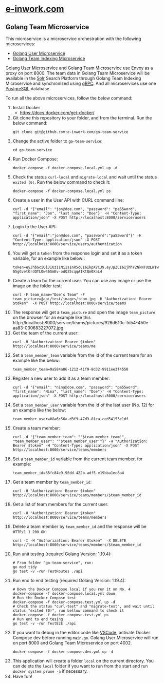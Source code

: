 # [e-inwork.com](https://e-inwork.com)

## Golang Team Microservice
This microservice is a microservice orchestration with the following microservices:
- [Golang User Microservice](https://github.com/e-inwork-com/go-user-service)
- [Golang Team Indexing Microservice](https://github.com/e-inwork-com/go-team-indexing-service)

Golang User Microservice and Golang Team Microservice use [Envoy](https://www.envoyproxy.io) as a proxy on port 8000. The team data in Golang Team Microservice will be available in the [Solr](https://solr.apache.org) Search Platform through Golang Team Indexing Microservice and synchronized using [gRPC](https://grpc.io). And all microservices use one [PostgreSQL](https://www.postgresql.org) database.

To run all the above microservices, follow the below command:
1. Install Docker
    - https://docs.docker.com/get-docker/
2. Git clone this repository to your folder, and from the terminal. Run the below command:
   ```
   git clone git@github.com:e-inwork-com/go-team-service
   ```
3. Change the active folder to `go-team-service`:
   ```
   cd go-team-service
   ```
4. Run Docker Compose:
   ```
   docker-compose -f docker-compose.local.yml up -d
   ```
5. Check the status `curl-local` and `migrate-local` and wait until the status `exited (0)`. Run the below command to check it:
   ```
   docker-compose -f docker-compose.local.yml ps
   ```
6. Create a user in the User API with CURL command line:
    ```
    curl -d '{"email": "jon@doe.com", "password": "pa55word", "first_name": "Jon", "last_name": "Doe"}' -H "Content-Type: application/json" -X POST http://localhost:8000/service/users
    ```
7. Login to the User API:
   ```
   curl -d '{"email":"jon@doe.com", "password":"pa55word"}' -H "Content-Type: application/json" -X POST http://localhost:8000/service/users/authentication
   ```
8. You will get a `token` from the response login and set it as a token variable, for an example like below::
   ```
   token=eyJhbGciOiJIUzI1NiIsInR5cCI6IkpXVCJ9.eyJpZCI6IjhhY2NkNTUzLWIwZTgtNDYxNC1iOTY0LTA5MTYyODhkMmExOCIsImV4cCI6MTY3MjUyMTQ1M30.S-G5gGvetOrdQTLOw46SmEv-odQZ5cqqA1KtQm0XaL4
   ```
9. Create a team for the current user. You can use any image or use the image on the folder test:
   ```
   curl -F team_name="Doe's Team" -F team_picture=@api/test/images/team.jpg -H "Authorization: Bearer $token"  -X POST http://localhost:8000/service/teams
   ```
10. The response will get a `team_picture` and open the image `team_picture` on the browser for an example like this http://localhost:8000/service/teams/pictures/926d610c-fd54-450e-aa83-030683227072.jpg
11. Get the team of the current user:
    ```
    curl -H "Authorization: Bearer $token" http://localhost:8000/service/teams/me
    ```
12. Set a `team_member_team` variable from the id of the current team for an example like the below:
    ```
    team_member_team=9a584a86-1212-41f9-8d32-9911ee3f4550
    ```
13. Register a new user to add it as a team member:
    ```
    curl -d '{"email": "nina@doe.com", "password": "pa55word", "first_name": "Nina", "last_name": "Doe"}' -H "Content-Type: application/json" -X POST http://localhost:8000/service/users
    ```
14. Set a `team_member_user` variable from the id of the last user (No. 12) for an example like the below:
    ```
    team_member_user=08a6c56a-d3f9-47d3-81ea-ced54153e1df
    ```
15. Create a team member:
    ```
    curl -d '{"team_member_team": "'$team_member_team'", "team_member_user": "'$team_member_user'"}' -H "Authorization: Bearer $token" -H "Content-Type: application/json" -X POST http://localhost:8000/service/teams/members
    ```
16. Set a `team_member_id` variable from the current team member, for example:
    ```
    team_member_id=35fc84e9-96dd-422b-adf5-e19bba1ec8a4
    ```
17. Get a team member by `team_member_id`:
    ```
    curl -H "Authorization: Bearer $token" http://localhost:8000/service/teams/members/$team_member_id
    ```
18. Get a list of team members for the current user:
    ```
    curl -H "Authorization: Bearer $token" http://localhost:8000/service/teams/members
    ```
19. Delete a team member by `team_member_id` and the response will be `HTTP/1.1 200 OK`:
    ```
    curl -I -H "Authorization: Bearer $token"  -X DELETE http://localhost:8000/service/teams/members/$team_member_id
    ```
20. Run unit testing (required Golang Version: 1.19.4):
    ```
    # From folder "go-team-service", run:
    go mod tidy
    go test -v -run TestRoutes ./api
    ```
21. Run end to end testing (required Golang Version: 1.19.4):
    ```
    # Down the Docker Compose local if you run it on No. 4
    docker-compose -f docker-compose.local.yml down
    # Run the Docker Compose test
    docker-compose -f docker-compose.test.yml up -d
    # Check the status "curl-test" and "migrate-test", and wait until status "exited (0)", run bellow command to check it
    docker-compose -f docker-compose.test.yml ps
    # Run end to end tesing
    go test -v -run TestE2E ./api
    ```
22. If you want to debug in the editor code like [VSCode](https://code.visualstudio.com), activate Docker Compose dev before running `main.go`. Golang User Microservice will run on port 8000 and Golang Team Microservice on port 4002.
    ```
    docker-compose -f docker-compose.dev.yml up -d
    ```
23. This application will create a folder `local` on the current directory. You can delete the `local` folder if you want to run from the start and run `docker system prune -a` if necessary.
24. Have fun!
